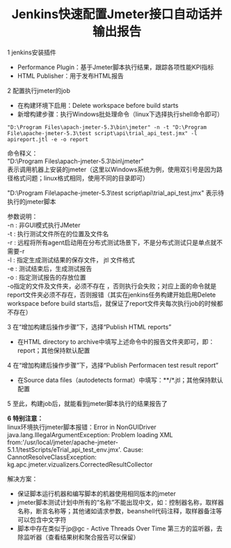 # <center>Jenkins快速配置Jmeter接口自动话并输出报告</center>   

1 jenkins安装插件
* Performance Plugin：基于Jmeter脚本执行结果，跟踪各项性能KPI指标  
* HTML Publisher：用于发布HTML报告

2 配置执行jmeter的job  
* 在构建环境下启用：Delete workspace before build starts
* 新增构建步骤：执行Windows批处理命令（linux下选择执行shell命令即可）
```vim
"D:\Program Files\apach-jmeter-5.3\bin\jmeter" -n -t "D:\Program File\apache-jmeter-5.3\test script\api\trial_api_test.jmx" -l apireport.jtl -e -o report
```
命令释义：  
"D:\Program Files\apach-jmeter-5.3\bin\jmeter"   
表示调用机器上安装的jmeter（这里以Windows系统为例，使用双引号是因为路径格式问题；linux格式相同，使用不同的目录即可）

"D:\Program File\apache-jmeter-5.3\test script\api\trial_api_test.jmx"
表示待执行的jmeter脚本

参数说明：  
    -n : 非GUI模式执行JMeter  
    -t : 执行测试文件所在的位置及文件名  
    -r : 远程将所有agent启动用在分布式测试场景下，不是分布式测试只是单点就不需要-r  
    -l : 指定生成测试结果的保存文件， jtl 文件格式  
    -e : 测试结束后，生成测试报告  
    -o : 指定测试报告的存放位置  
    -o指定的文件及文件夹，必须不存在 ，否则执行会失败；对应上面的命令就是report文件夹必须不存在，否则报错（其实在jenkins任务构建开始启用Delete workspace before build starts后，就保证了report文件夹每次执行job的时候都不存在）

3 在“增加构建后操作步骤”下，选择“Publish HTML reports”
* 在HTML directory to archive中填写上述命令中的报告文件夹即可，即：report；其他保持默认配置

4 在“增加构建后操作步骤”下，选择“Publish Performacen test result report”
* 在Source data files（autodetects format）中填写：**/*.jtl；其他保持默认配置

5 至此，构建job后，就能看到jmeter脚本执行的结果报告了

**6 特别注意：**  
linux环境执行jmeter脚本报错：Error in NonGUIDriver java.lang.IllegalArgumentException: Problem loading XML from:'/usr/local/jmeter/apache-jmeter-5.1.1/testScripts/eTrial_api_test_env.jmx'.  Cause: CannotResolveClassException: kg.apc.jmeter.vizualizers.CorrectedResultCollector

解决方案：   
* 保证脚本运行机器和编写脚本的机器使用相同版本的jmeter
* jmeter脚本测试计划中所有的“名称”不能出现中文，如：控制器名称，取样器名称，断言名称等；其他诸如请求参数，beanshell代码注释，取样器备注等可以包含中文字符
* 脚本中存在类似于jp@gc - Active Threads Over Time 第三方的监听器，去除监听器（查看结果树和聚合报告可以保留）



